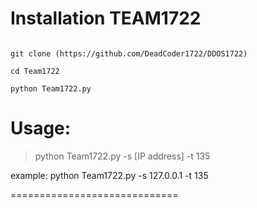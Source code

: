 
# Installation TEAM1722
```pkg update && pkg upgrade

git clone (https://github.com/DeadCoder1722/DDOS1722)

cd Team1722

python Team1722.py
```
# Usage:
> python Team1722.py -s [IP address] -t 135

example: python Team1722.py -s 127.0.0.1 -t 135

=============================
